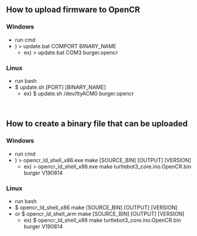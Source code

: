 ## How to upload firmware to OpenCR

### Windows
  - run cmd
  - ) > update.bat COMPORT BINARY_NAME
    - ex) > update.bat COM3 burger.opencr

### Linux
  - run bash
  - $ update.sh [PORT] [BINARY_NAME]
    - ex) $ update.sh /dev/ttyACM0 burger.opencr

<br>

## How to create a binary file that can be uploaded

### Windows
  - run cmd
  - ) > opencr_ld_shell_x86.exe make [SOURCE_BIN] [OUTPUT] [VERSION]
    - ex) > opencr_ld_shell_x86.exe make turtlebot3_core.ino.OpenCR.bin burger V190814

### Linux
  - run bash
  - $ opencr_ld_shell_x86 make [SOURCE_BIN] [OUTPUT] [VERSION]
  - or $ opencr_ld_shell_arm make [SOURCE_BIN] [OUTPUT] [VERSION]
    - ex) $ opencr_ld_shell_x86 make turtlebot3_core.ino.OpenCR.bin burger V190814